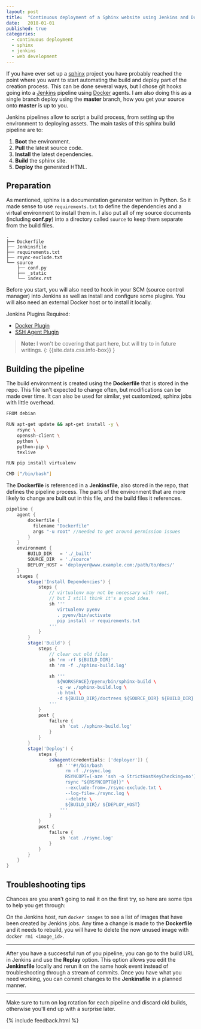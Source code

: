 ```yaml
---
layout: post
title:  "Continuous deployment of a Sphinx website using Jenkins and Docker"
date:   2018-01-01
published: true
categories:
  - continuous deployment
  - sphinx
  - jenkins
  - web development
---
```


If you have ever set up a [sphinx](http://www.sphinx-doc.org/en/stable/) project you have probably reached the point where you want to start automating the build and deploy part of the creation process. This can be done several ways, but I chose git hooks going into a [Jenkins](https://jenkins-ci.org/) pipeline using [Docker](https://www.docker.com/) agents. I am also doing this as a single branch deploy using the **master** branch, how you get your source onto **master** is up to you.

Jenkins pipelines allow to script a build process, from setting up the environment to deploying assets. The main tasks of this sphinx build pipeline are to:
1. **Boot** the environment.
2. **Pull** the latest source code.
3. **Install** the latest dependencies.
4. **Build** the sphinx site.
5. **Deploy** the generated HTML.

## Preparation

As mentioned, sphinx is a documentation generator written in Python. So it made sense to use ``requirements.txt`` to define the dependencies and a virtual environment to install them in. I also put all of my source documents (including **conf.py**) into a directory called ``source`` to keep them separate from the build files.

```
.
├── Dockerfile
├── Jenkinsfile
├── requirements.txt
├── rsync-exclude.txt
└── source
    ├── conf.py
    ├── _static
    └── index.rst
```

Before you start, you will also need to hook in your SCM (source control manager) into Jenkins as well as install and configure some plugins. You will also need an external Docker host or to install it locally.

Jenkins Plugins Required:

* [Docker Plugin](https://plugins.jenkins.io/docker-plugin)
* [SSH Agent Plugin](https://plugins.jenkins.io/ssh-agent)

> **Note:** I won't be covering that part here, but will try to in future writings.
{: {{site.data.css.info-box}} }

## Building the pipeline

The build environment is created using the **Dockerfile** that is stored in the repo. This file isn't expected to change often, but modifications can be made over time. It can also be used for similar, yet customized, sphinx jobs with little overhead.

```bash
FROM debian

RUN apt-get update && apt-get install -y \
    rsync \
    openssh-client \
    python \
    python-pip \
    texlive

RUN pip install virtualenv

CMD ["/bin/bash"]
```

The **Dockerfile** is referenced in a **Jenkinsfile**, also stored in the repo, that defines the pipeline process. The parts of the environment that are more likely to change are built out in this file, and the build files it references.

```groovy
pipeline {
    agent {
        dockerfile {
          filename "Dockerfile"
          args "-u root" //needed to get around permission issues
        }
    }
    environment {
        BUILD_DIR   = './_built'
        SOURCE_DIR  = './source'
        DEPLOY_HOST = 'deployer@www.example.com:/path/to/docs/'
    }
    stages {
        stage('Install Dependencies') {
            steps {
                // virtualenv may not be necessary with root,
                // but I still think it's a good idea.
                sh '''
                   virtualenv pyenv
                   . pyenv/bin/activate
                   pip install -r requirements.txt
                '''
            }
        }
        stage('Build') {
            steps {
                // clear out old files
                sh 'rm -rf ${BUILD_DIR}'
                sh 'rm -f ./sphinx-build.log'

                sh '''
                   ${WORKSPACE}/pyenv/bin/sphinx-build \
                   -q -w ./sphinx-build.log \
                   -b html \
                   -d ${BUILD_DIR}/doctrees ${SOURCE_DIR} ${BUILD_DIR}
                '''
            }
            post {
                failure {
                    sh 'cat ./sphinx-build.log'
                }
            }
        }
        stage('Deploy') {
            steps {
                sshagent(credentials: ['deployer']) {
                   sh '''#!/bin/bash
                      rm -f ./rsync.log
                      RSYNCOPT=(-aze 'ssh -o StrictHostKeyChecking=no')
                      rsync "${RSYNCOPT[@]}" \
                      --exclude-from=./rsync-exclude.txt \
                      --log-file=./rsync.log \
                      --delete \
                      ${BUILD_DIR}/ ${DEPLOY_HOST}
                    '''
                }
            }
            post {
                failure {
                    sh 'cat ./rsync.log'
                }
            }
        }
    }
}
```

## Troubleshooting tips

Chances are you aren't going to nail it on the first try, so here are some tips to help you get through:

On the Jenkins host, run ``docker images`` to see a list of images that have been created by Jenkins jobs. Any time a change is made to the **Dockerfile** and it needs to rebuild, you will have to delete the now unused image with ``docker rmi <image_id>``.

---

After you have a successful run of you pipeline, you can go to the build URL in Jenkins and use the **Replay** option. This option allows you edit the **Jenkinsfile** locally and rerun it on the same hook event instead of troubleshooting through a stream of commits. Once you have what you need working, you can commit changes to the **Jenkinsfile** in a planned manner.

---

Make sure to turn on log rotation for each pipeline and discard old builds, otherwise you'll end up with a surprise later.

{% include feedback.html %}
